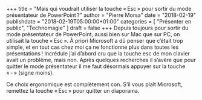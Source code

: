 +++
title       = "Mais qui voudrait utiliser la touche « Esc » pour sortir du mode présentateur de PowerPoint ?"
author      = "Pierre Morsa"
date        = "2018-02-19"
publishdate = "2018-02-19T05:00:00+01:00" 
categories  = [ "Présenter en public", "Technomagie" ]
draft       = false
+++
Depuis toujours pour sortir du mode présentateur de PowerPoint, aussi bien sur Mac que sur PC, on utilisait la touche « Esc ». À priori Microsoft a dû penser que c’était trop simple, et en tout cas chez moi ça ne fonctionne plus dans toutes les présentations ! Incrédule j’ai d’abord cru que la touche esc de mon clavier avait un problème, mais non. Après quelques recherches il s’avère que pour quitter le mode présentateur il me faut désormais appuyer sur la touche « - » (signe moins).

Ce choix ergonomique est complètement con. S’il vous plaît Microsoft, remettez la touche « Esc » pour quitter un diaporama.
